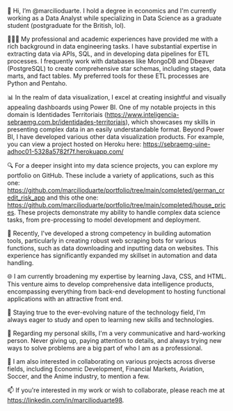 👋 Hi, I’m @marcilioduarte. I hold a degree in economics and I'm currently working as a Data Analyst while specializing in Data Science as a graduate student (postgraduate for the British, lol).

👨🏾‍💻 My professional and academic experiences have provided me with a rich background in data engineering tasks. I have substantial expertise in extracting data via APIs, SQL, and in developing data pipelines for ETL processes. I frequently work with databases like MongoDB and Dbeaver (PostgreSQL) to create comprehensive star schemas, including stages, data marts, and fact tables. My preferred tools for these ETL processes are Python and Pentaho.

📊 In the realm of data visualization, I excel at creating insightful and visually appealing dashboards using Power BI. One of my notable projects in this domain is Identidades Territoriais (https://www.inteligencia-sebraemg.com.br/identidades-territoriais), which showcases my skills in presenting complex data in an easily understandable format. Beyond Power BI, I have developed various other data visualization products. For example, you can view a project hosted on Heroku here: https://sebraemg-uine-adhoc01-5328a5782f7f.herokuapp.com/

🔍 For a deeper insight into my data science projects, you can explore my portfolio on GitHub. These include a variety of applications, such as this one: https://github.com/marcilioduarte/portfolio/tree/main/completed/german_credit_risk_app and this othe one: https://github.com/marcilioduarte/portfolio/tree/main/completed/house_prices. These projects demonstrate my ability to handle complex data science tasks, from pre-processing to model development and deployment.

🤖 Recently, I've developed a strong competency in building automation tools, particularly in creating robust web scraping bots for various functions, such as data downloading and inputting data on websites. This experience has significantly expanded my skillset in automation and data handling.

🌐 I am currently broadening my expertise by learning Java, CSS, and HTML. This venture aims to develop comprehensive data intelligence products, encompassing everything from back-end development to hosting functional applications with an attractive front end.

🌱 Staying true to the ever-evolving nature of the technology field, I'm always eager to study and open to learning new skills and technologies.

👀 Regarding my personal skills, I'm a very communicative and hard-working person. Never giving up, paying attention to details, and always trying new ways to solve problems are a big part of who I am as a professional.

💞️ I am also interested in collaborating on various projects across diverse fields, including Economic Development, Financial Markets, Aviation, Soccer, and the Anime industry, to mention a few.

📫 If you're interested in my work or wish to collaborate, please reach me at https://linkedin.com/in/marcilioduarte98.
